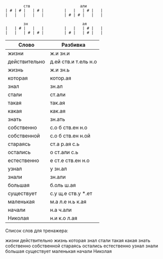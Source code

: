 ```

        ств                      али
| # | # |   | # |         |   |   | # |   |
|   |   |   |   |         | # | # |   |   |

        зн                        ая
|   | # |   |   |         |   |   | # |   |
|   |   | # | # |         | # |   | # |   |

```


| Слово | Разбивка |
| --- | --- |
| жизни | ж.и зн.и | 
| действительно | д.ей ств.и т.ель н.о | 
| жизнь | ж.и зн.ь | 
| которая | котор.ая | 
| знал | зн.ал | 
| стали | ст.али | 
| такая | так.ая | 
| какая | как.ая | 
| знать | зн.ать | 
| собственно | с.о б ств.ен н.о | 
| собственной | с.о б ств.ен н.ой | 
| стараясь | ст.а р.ая с.ь | 
| остались | о ст.али с.ь | 
| естественно | е ст.е ств.ен н.о | 
| узнал | у зн.ал | 
| знали | зн.али | 
| большая | б.оль ш.ая | 
| существует | с.у щ.е ств.у  \*.ет | 
| маленькая | м.а л.е н.ь к.ая | 
| начали | н.а ч.али | 
| Николая | н.и к.о л.ая | 

Список слов для тренажера:

жизни действительно жизнь которая знал стали такая какая знать собственно собственной стараясь остались естественно узнал знали большая существует маленькая начали Николая
